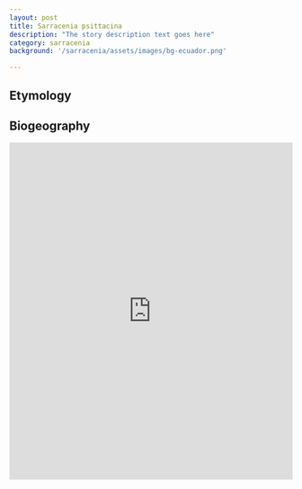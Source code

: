 ```yaml
---
layout: post
title: Sarracenia psittacina
description: "The story description text goes here"
category: sarracenia
background: '/sarracenia/assets/images/bg-ecuador.png'

---
```



## Etymology


## Biogeography

<iframe src="https://marco-barandun.github.io/cp-resource/expeditions/assets/maps/Sarracenia_psittacina.html" height="600px" width="100%" style="border:none;"></iframe>
